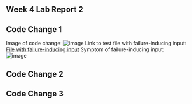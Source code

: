 ## Week 4 Lab Report 2 <br>
**Code Change 1**<br>
---

Image of code change:
![image](https://user-images.githubusercontent.com/99768694/164589639-52785807-4a86-4219-8bae-ebb49c23b6d1.png)
Link to test file with failure-inducing input:<br>
[File with failure-inducing input](https://github.com/brandonszeto/markdown-parser/blob/master/test-file.md)
Symptom of failure-inducing input:<br>
![image](https://user-images.githubusercontent.com/99768694/164587751-d2097fbc-6660-40b0-b62c-2e8d9b4f02b8.png)


**Code Change 2**<br>
---

**Code Change 3**<br>
---
